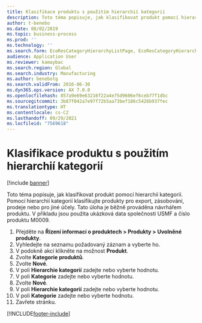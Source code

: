 ```yaml
---
title: Klasifikace produktu s použitím hierarchií kategorií
description: Toto téma popisuje, jak klasifikovat produkt pomocí hierarchií kategorií.
author: t-benebo
ms.date: 08/02/2019
ms.topic: business-process
ms.prod: ''
ms.technology: ''
ms.search.form: EcoResCategoryHierarchyListPage, EcoResCategoryHierarchyCreate, EcoResCategory, EcoResCategoryHierarchyRole
audience: Application User
ms.reviewer: kamaybac
ms.search.region: Global
ms.search.industry: Manufacturing
ms.author: benebotg
ms.search.validFrom: 2016-06-30
ms.dyn365.ops.version: AX 7.0.0
ms.openlocfilehash: 857a9e69e63216f22a4e75d9606ef6ceb77f1dbc
ms.sourcegitcommit: 3b87f042a7e97f72b5aa73bef186c5426b937fec
ms.translationtype: HT
ms.contentlocale: cs-CZ
ms.lasthandoff: 09/29/2021
ms.locfileid: "7569618"
---
```

# <a name="classify-a-product-using-category-hierarchies"></a>Klasifikace produktu s použitím hierarchií kategorií

[!include [banner](../../includes/banner.md)]

Toto téma popisuje, jak klasifikovat produkt pomocí hierarchií kategorií. Pomocí hierarchií kategorií klasifikujte produkty pro export, zásobování, prodeje nebo pro jiné účely. Tato úloha je běžně prováděna návrhářem produktu. V příkladu jsou použita ukázková data společnosti USMF a číslo produktu M0009.

1. Přejděte na **Řízení informací o produktech \> Produkty \> Uvolněné produkty**.
1. Vyhledejte na seznamu požadovaný záznam a vyberte ho.
1. V podokně akcí klikněte na možnost **Produkt**.
1. Zvolte **Kategorie produktů**.
1. Zvolte **Nové**.
1. V poli **Hierarchie kategorií** zadejte nebo vyberte hodnotu.
1. V poli **Kategorie** zadejte nebo vyberte hodnotu.
1. Zvolte **Nové**.
1. V poli **Hierarchie kategorií** zadejte nebo vyberte hodnotu.
1. V poli **Kategorie** zadejte nebo vyberte hodnotu.
1. Zavřete stránku.



[!INCLUDE[footer-include](../../../includes/footer-banner.md)]